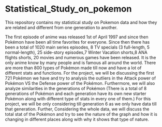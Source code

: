 # Statistical_Study_on_pokemon
This repository contains my statistical study on Pokemon data and how they are related and different from one generation to another.


The first episode of anime was released 1st of April 1997 and since then Pokémon have been all time favorites for everyone. Since then there has been a total of 1020 main series episodes, 8 TV specials (3 full-length, 5 normal-length), 25 side-story episodes,7 Winter Vacation shorts,8 ANA flights shorts, 20 movies and numerous games have been released. It is the only anime know by many people and is famous all around the world. There are more than 800 types of Pokémon made till now and have a lot of different stats and functions. For the project, we will be discussing the first 721 Pokémon we have and try to analysis the outliers in the Attack power of Pokémon VS the Defense power of the Pokémon. Furthermore, we will also analyze similarities in the generations of Pokémon (There is a total of 8 generations of Pokémon and each generation have its own new starter Pokémon along with different type of stats in every one of them.) For this project, we will be only considering till generation 6 as we only have data till that generation. Further, Considering the whole data, we will discuss the total stat of the Pokémon and try to see the nature of the graph and how it is changing in different places along with why it shows that type of nature. 
